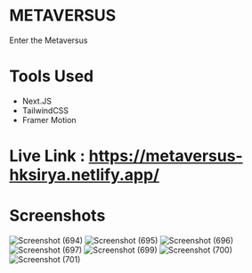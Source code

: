 # METAVERSUS 
Enter the Metaversus
# Tools Used 
- Next.JS
- TailwindCSS
- Framer Motion 
# Live Link : https://metaversus-hksirya.netlify.app/
# Screenshots
![Screenshot (694)](https://user-images.githubusercontent.com/104431269/204254715-1e164457-385d-414e-ac6f-5d5c76828463.png)
![Screenshot (695)](https://user-images.githubusercontent.com/104431269/204254728-3e415c9a-3d27-4524-a741-b0d8d6c58eee.png)
![Screenshot (696)](https://user-images.githubusercontent.com/104431269/204254742-f5c8b96c-a16d-4caf-a880-fa236cde3f1d.png)
![Screenshot (697)](https://user-images.githubusercontent.com/104431269/204254756-d92d6a15-d484-445b-a985-9e73dfdd67f9.png)
![Screenshot (699)](https://user-images.githubusercontent.com/104431269/204254774-cafbad2c-1aed-44df-b75c-750ec39564ed.png)
![Screenshot (700)](https://user-images.githubusercontent.com/104431269/204254792-b412563f-4661-4eb9-b6d9-f4aaf02d7c98.png)
![Screenshot (701)](https://user-images.githubusercontent.com/104431269/204254811-5c7f40fa-5596-4043-aa9a-bb3950b6ce7c.png)
